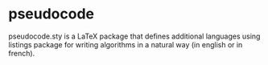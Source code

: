 # pseudocode
pseudocode.sty is a LaTeX package that defines additional languages using listings package for writing algorithms in a natural way (in english or in french).

